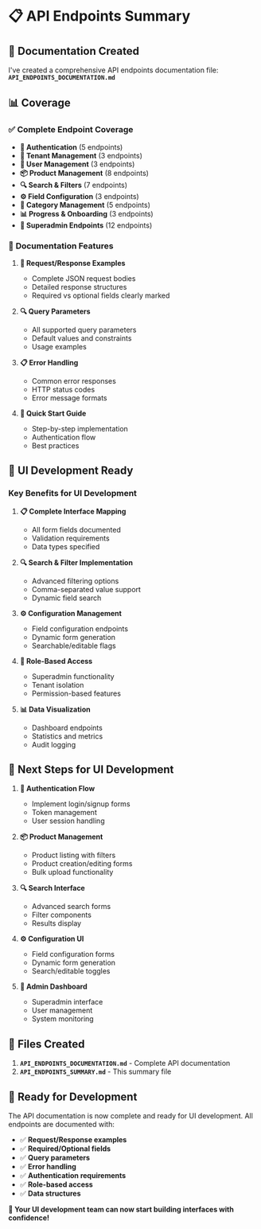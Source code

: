 # 📋 API Endpoints Summary

## 🎯 **Documentation Created**

I've created a comprehensive API endpoints documentation file: **`API_ENDPOINTS_DOCUMENTATION.md`**

## 📊 **Coverage**

### ✅ **Complete Endpoint Coverage**
- **🔐 Authentication** (5 endpoints)
- **🏢 Tenant Management** (3 endpoints)
- **👥 User Management** (3 endpoints)
- **📦 Product Management** (8 endpoints)
- **🔍 Search & Filters** (7 endpoints)
- **⚙️ Field Configuration** (3 endpoints)
- **📂 Category Management** (5 endpoints)
- **📊 Progress & Onboarding** (3 endpoints)
- **👑 Superadmin Endpoints** (12 endpoints)

### 📝 **Documentation Features**

1. **🎯 Request/Response Examples**
   - Complete JSON request bodies
   - Detailed response structures
   - Required vs optional fields clearly marked

2. **🔍 Query Parameters**
   - All supported query parameters
   - Default values and constraints
   - Usage examples

3. **📋 Error Handling**
   - Common error responses
   - HTTP status codes
   - Error message formats

4. **🚀 Quick Start Guide**
   - Step-by-step implementation
   - Authentication flow
   - Best practices

## 🎨 **UI Development Ready**

### **Key Benefits for UI Development**

1. **📋 Complete Interface Mapping**
   - All form fields documented
   - Validation requirements
   - Data types specified

2. **🔍 Search & Filter Implementation**
   - Advanced filtering options
   - Comma-separated value support
   - Dynamic field search

3. **⚙️ Configuration Management**
   - Field configuration endpoints
   - Dynamic form generation
   - Searchable/editable flags

4. **👑 Role-Based Access**
   - Superadmin functionality
   - Tenant isolation
   - Permission-based features

5. **📊 Data Visualization**
   - Dashboard endpoints
   - Statistics and metrics
   - Audit logging

## 🚀 **Next Steps for UI Development**

1. **🔐 Authentication Flow**
   - Implement login/signup forms
   - Token management
   - User session handling

2. **📦 Product Management**
   - Product listing with filters
   - Product creation/editing forms
   - Bulk upload functionality

3. **🔍 Search Interface**
   - Advanced search forms
   - Filter components
   - Results display

4. **⚙️ Configuration UI**
   - Field configuration forms
   - Dynamic form generation
   - Search/editable toggles

5. **👑 Admin Dashboard**
   - Superadmin interface
   - User management
   - System monitoring

## 📁 **Files Created**

1. **`API_ENDPOINTS_DOCUMENTATION.md`** - Complete API documentation
2. **`API_ENDPOINTS_SUMMARY.md`** - This summary file

## 🎯 **Ready for Development**

The API documentation is now complete and ready for UI development. All endpoints are documented with:

- ✅ **Request/Response examples**
- ✅ **Required/Optional fields**
- ✅ **Query parameters**
- ✅ **Error handling**
- ✅ **Authentication requirements**
- ✅ **Role-based access**
- ✅ **Data structures**

**🚀 Your UI development team can now start building interfaces with confidence!** 